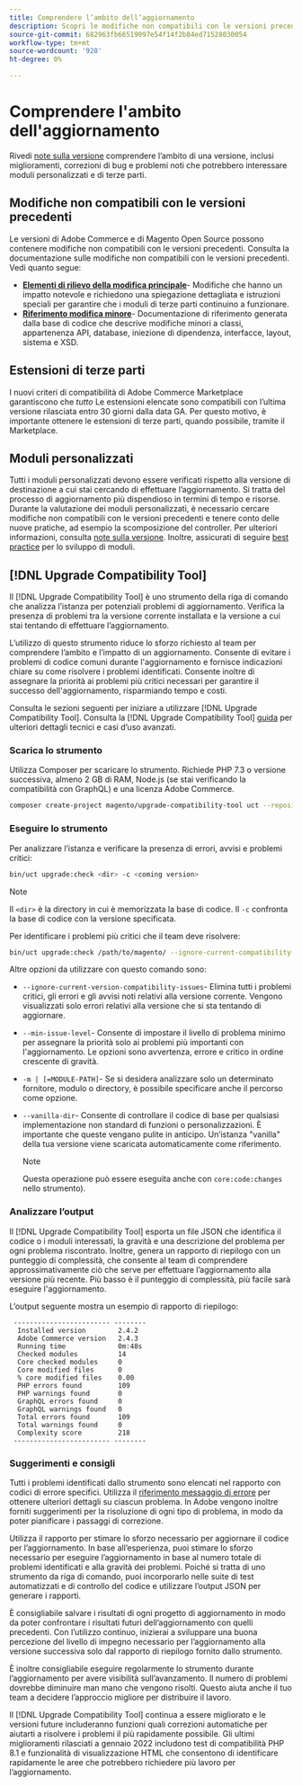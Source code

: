 ```yaml
---
title: Comprendere l’ambito dell’aggiornamento
description: Scopri le modifiche non compatibili con le versioni precedenti di una versione che potrebbero influire sui moduli personalizzati di Adobe Commerce o di Magento Open Source o sulle estensioni di terze parti.
source-git-commit: 682963fb66519097e54f14f2b84ed71528030054
workflow-type: tm+mt
source-wordcount: '928'
ht-degree: 0%

---
```



# Comprendere l&#39;ambito dell&#39;aggiornamento

Rivedi [note sulla versione](https://devdocs.magento.com/guides/v2.4/release-notes/bk-release-notes.html) comprendere l’ambito di una versione, inclusi miglioramenti, correzioni di bug e problemi noti che potrebbero interessare moduli personalizzati e di terze parti.

## Modifiche non compatibili con le versioni precedenti

Le versioni di Adobe Commerce e di Magento Open Source possono contenere modifiche non compatibili con le versioni precedenti. Consulta la documentazione sulle modifiche non compatibili con le versioni precedenti. Vedi quanto segue:

- **[Elementi di rilievo della modifica principale](https://devdocs.magento.com/guides/v2.4/release-notes/backward-incompatible-changes/index.html)**- Modifiche che hanno un impatto notevole e richiedono una spiegazione dettagliata e istruzioni speciali per garantire che i moduli di terze parti continuino a funzionare.
- **[Riferimento modifica minore](https://devdocs.magento.com/guides/v2.4/release-notes/backward-incompatible-changes/reference.html)**- Documentazione di riferimento generata dalla base di codice che descrive modifiche minori a classi, appartenenza API, database, iniezione di dipendenza, interfacce, layout, sistema e XSD.

## Estensioni di terze parti

I nuovi criteri di compatibilità di Adobe Commerce Marketplace garantiscono che _tutto_ Le estensioni elencate sono compatibili con l’ultima versione rilasciata entro 30 giorni dalla data GA. Per questo motivo, è importante ottenere le estensioni di terze parti, quando possibile, tramite il Marketplace.

## Moduli personalizzati

Tutti i moduli personalizzati devono essere verificati rispetto alla versione di destinazione a cui stai cercando di effettuare l’aggiornamento. Si tratta del processo di aggiornamento più dispendioso in termini di tempo e risorse. Durante la valutazione dei moduli personalizzati, è necessario cercare modifiche non compatibili con le versioni precedenti e tenere conto delle nuove pratiche, ad esempio la scomposizione del controller. Per ulteriori informazioni, consulta [note sulla versione](https://devdocs.magento.com/guides/v2.4/release-notes/bk-release-notes.html). Inoltre, assicurati di seguire [best practice](https://developer.adobe.com/commerce/php/best-practices/extensions/) per lo sviluppo di moduli.

## [!DNL Upgrade Compatibility Tool]

Il [!DNL Upgrade Compatibility Tool] è uno strumento della riga di comando che analizza l’istanza per potenziali problemi di aggiornamento. Verifica la presenza di problemi tra la versione corrente installata e la versione a cui stai tentando di effettuare l’aggiornamento.

L’utilizzo di questo strumento riduce lo sforzo richiesto al team per comprendere l’ambito e l’impatto di un aggiornamento. Consente di evitare i problemi di codice comuni durante l&#39;aggiornamento e fornisce indicazioni chiare su come risolvere i problemi identificati. Consente inoltre di assegnare la priorità ai problemi più critici necessari per garantire il successo dell&#39;aggiornamento, risparmiando tempo e costi.

Consulta le sezioni seguenti per iniziare a utilizzare [!DNL Upgrade Compatibility Tool]. Consulta la [!DNL Upgrade Compatibility Tool] [guida](../upgrade-compatibility-tool/overview.md) per ulteriori dettagli tecnici e casi d’uso avanzati.

### Scarica lo strumento

Utilizza Composer per scaricare lo strumento. Richiede PHP 7.3 o versione successiva, almeno 2 GB di RAM, Node.js (se stai verificando la compatibilità con GraphQL) e una licenza Adobe Commerce.

```bash
composer create-project magento/upgrade-compatibility-tool uct --repository https://repo.magento.com
```

### Eseguire lo strumento

Per analizzare l’istanza e verificare la presenza di errori, avvisi e problemi critici:

```bash
bin/uct upgrade:check <dir> -c <coming version> 
```

>[!NOTE]
>
> Il `<dir>` è la directory in cui è memorizzata la base di codice. Il `-c` confronta la base di codice con la versione specificata.

Per identificare i problemi più critici che il team deve risolvere:

```bash
bin/uct upgrade:check /path/to/magento/ --ignore-current-compatibility-issues –min-issue-level critical --vanilla-dir /path/to/vanilla/code/ /path/to/magento/app/code/Vendor/
```

Altre opzioni da utilizzare con questo comando sono:

- `--ignore-current-version-compatibility-issues`- Elimina tutti i problemi critici, gli errori e gli avvisi noti relativi alla versione corrente. Vengono visualizzati solo errori relativi alla versione che si sta tentando di aggiornare.

- `--min-issue-level`- Consente di impostare il livello di problema minimo per assegnare la priorità solo ai problemi più importanti con l&#39;aggiornamento. Le opzioni sono avvertenza, errore e critico in ordine crescente di gravità.

- `-m | [=MODULE-PATH]`- Se si desidera analizzare solo un determinato fornitore, modulo o directory, è possibile specificare anche il percorso come opzione.

- `--vanilla-dir`- Consente di controllare il codice di base per qualsiasi implementazione non standard di funzioni o personalizzazioni. È importante che queste vengano pulite in anticipo. Un’istanza &quot;vanilla&quot; della tua versione viene scaricata automaticamente come riferimento.

   >[!NOTE]
   >
   > Questa operazione può essere eseguita anche con `core:code:changes` nello strumento).

### Analizzare l’output

Il [!DNL Upgrade Compatibility Tool] esporta un file JSON che identifica il codice o i moduli interessati, la gravità e una descrizione del problema per ogni problema riscontrato. Inoltre, genera un rapporto di riepilogo con un punteggio di complessità, che consente al team di comprendere approssimativamente ciò che serve per effettuare l’aggiornamento alla versione più recente. Più basso è il punteggio di complessità, più facile sarà eseguire l&#39;aggiornamento.

L’output seguente mostra un esempio di rapporto di riepilogo:

```console
 ------------------------ --------
  Installed version        2.4.2
  Adobe Commerce version   2.4.3
  Running time             0m:48s
  Checked modules          14
  Core checked modules     0
  Core modified files      0
  % core modified files    0.00
  PHP errors found         109
  PHP warnings found       0
  GraphQL errors found     0
  GraphQL warnings found   0
  Total errors found       109
  Total warnings found     0
  Complexity score         218
 ------------------------ --------
```

### Suggerimenti e consigli

Tutti i problemi identificati dallo strumento sono elencati nel rapporto con codici di errore specifici. Utilizza il [riferimento messaggio di errore](../upgrade-compatibility-tool/error-messages.md) per ottenere ulteriori dettagli su ciascun problema. In Adobe vengono inoltre forniti suggerimenti per la risoluzione di ogni tipo di problema, in modo da poter pianificare i passaggi di correzione.

Utilizza il rapporto per stimare lo sforzo necessario per aggiornare il codice per l’aggiornamento. In base all’esperienza, puoi stimare lo sforzo necessario per eseguire l’aggiornamento in base al numero totale di problemi identificati e alla gravità dei problemi. Poiché si tratta di uno strumento da riga di comando, puoi incorporarlo nelle suite di test automatizzati e di controllo del codice e utilizzare l’output JSON per generare i rapporti.

È consigliabile salvare i risultati di ogni progetto di aggiornamento in modo da poter confrontare i risultati futuri dell’aggiornamento con quelli precedenti. Con l’utilizzo continuo, inizierai a sviluppare una buona percezione del livello di impegno necessario per l’aggiornamento alla versione successiva solo dal rapporto di riepilogo fornito dallo strumento.

È inoltre consigliabile eseguire regolarmente lo strumento durante l’aggiornamento per avere visibilità sull’avanzamento. Il numero di problemi dovrebbe diminuire man mano che vengono risolti. Questo aiuta anche il tuo team a decidere l’approccio migliore per distribuire il lavoro.

Il [!DNL Upgrade Compatibility Tool] continua a essere migliorato e le versioni future includeranno funzioni quali correzioni automatiche per aiutarti a risolvere i problemi il più rapidamente possibile. Gli ultimi miglioramenti rilasciati a gennaio 2022 includono test di compatibilità PHP 8.1 e funzionalità di visualizzazione HTML che consentono di identificare rapidamente le aree che potrebbero richiedere più lavoro per l’aggiornamento.
